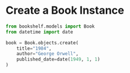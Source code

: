 # Create a Book Instance

```python
from bookshelf.models import Book
from datetime import date

book = Book.objects.create(
    title="1984",
    author="George Orwell",
    published_date=date(1949, 1, 1)
)

